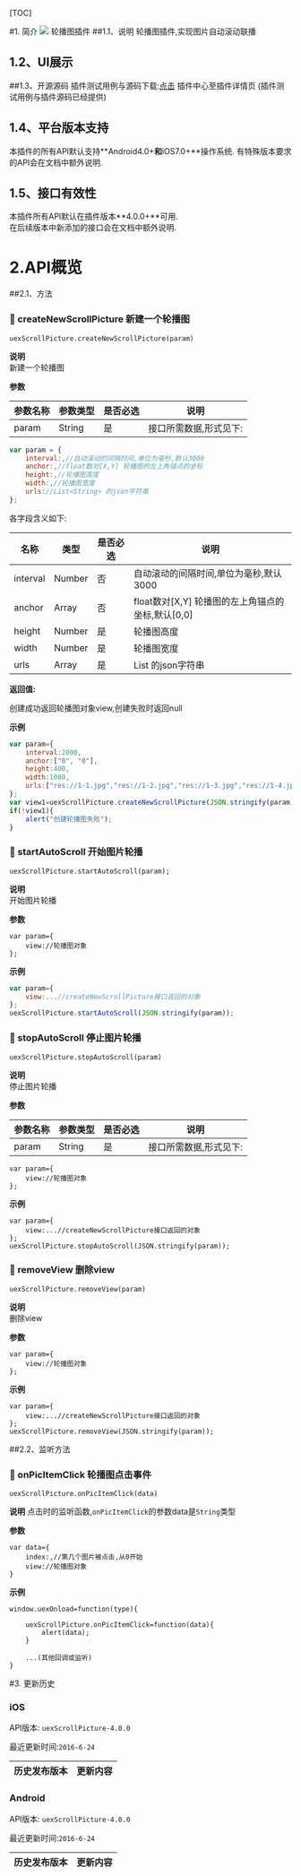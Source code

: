 [TOC]

#1. 简介 [![](http://appcan-download.oss-cn-beijing.aliyuncs.com/%E5%85%AC%E6%B5%8B%2Fgf.png)]()
轮播图插件
##1.1、说明
轮播图插件,实现图片自动滚动联播
## 1.2、UI展示
##1.3、开源源码
插件测试用例与源码下载:[点击](http://plugin.appcan.cn/details.html?id=433_index) 插件中心至插件详情页 (插件测试用例与插件源码已经提供) 


## 1.4、平台版本支持
本插件的所有API默认支持**Android4.0+**和**iOS7.0+**操作系统. 
有特殊版本要求的API会在文档中额外说明.

## 1.5、接口有效性
本插件所有API默认在插件版本**4.0.0+**可用.  
在后续版本中新添加的接口会在文档中额外说明. 

# 2.API概览  
##2.1、方法  
### 🍭 createNewScrollPicture   新建一个轮播图

`uexScrollPicture.createNewScrollPicture(param)`

**说明**  
新建一个轮播图

**参数**

| 参数名称  | 参数类型   | 是否必选 | 说明           |
| ----- | ------ | ---- | ------------ |
| param | String | 是    | 接口所需数据,形式见下: |

```javascript
var param = {
	interval:,//自动滚动的间隔时间,单位为毫秒,默认3000
	anchor:,//float数对[X,Y] 轮播图的左上角锚点的坐标
	height:,//轮播图高度
	width:,//轮播图宽度
	urls://List<String> 的json字符串
};
```

各字段含义如下:

| 名称       | 类型     | 是否必选 | 说明                                |
| -------- | ------ | ---- | --------------------------------- |
| interval | Number | 否    | 自动滚动的间隔时间,单位为毫秒,默认3000            |
| anchor   | Array  | 否    | float数对[X,Y] 轮播图的左上角锚点的坐标,默认[0,0] |
| height   | Number | 是    | 轮播图高度                             |
| width    | Number | 是    | 轮播图宽度                             |
| urls     | Array  | 是    | List<String> 的json字符串             |

**返回值:**

创建成功返回轮播图对象view,创建失败时返回null

**示例**

```javascript
var param={
	interval:2000,
	anchor:["0", "0"],
	height:400,
	width:1080,
	urls:["res://1-1.jpg","res://1-2.jpg","res://1-3.jpg","res://1-4.jpg"]
};
var view1=uexScrollPicture.createNewScrollPicture(JSON.stringify(param));
if(!view1){
	alert("创建轮播图失败");
}
```

### 🍭 startAutoScroll   开始图片轮播

`uexScrollPicture.startAutoScroll(param);`

**说明**  
开始图片轮播

**参数**

```
var param={
	view://轮播图对象
};
```

**示例**

```javascript
var param={
	view:...//createNewScrollPicture接口返回的对象
};
uexScrollPicture.startAutoScroll(JSON.stringify(param));
```

### 🍭 stopAutoScroll   停止图片轮播

`uexScrollPicture.stopAutoScroll(param)`

**说明**  
停止图片轮播

**参数**

| 参数名称  | 参数类型   | 是否必选 | 说明           |
| ----- | ------ | ---- | ------------ |
| param | String | 是    | 接口所需数据,形式见下: |

```
var param={
	view://轮播图对象
};
```

**示例**

```
var param={
	view:...//createNewScrollPicture接口返回的对象
};
uexScrollPicture.stopAutoScroll(JSON.stringify(param));
```

### 🍭 removeView   删除view

`uexScrollPicture.removeView(param)`

**说明**  
删除view

**参数**
```
var param={
	view://轮播图对象
};
```

**示例**

```
var param={
	view:...//createNewScrollPicture接口返回的对象
};
uexScrollPicture.removeView(JSON.stringify(param));
```


##2.2、监听方法

### 🍭 onPicItemClick 轮播图点击事件

`uexScrollPicture.onPicItemClick(data)`

**说明**
点击时的监听函数,`onPicItemClick`的参数data是`String`类型

**参数**

```
var data={
	index:,//第几个图片被点击,从0开始
	view://轮播图对象
}
```


**示例**

```
window.uexOnload=function(type){
	
	uexScrollPicture.onPicItemClick=function(data){
		alert(data);
	}

	...(其他回调或监听)
}
```

#3. 更新历史

### iOS

API版本: `uexScrollPicture-4.0.0`

最近更新时间:`2016-6-24`

| 历史发布版本 | 更新内容                               |
| ------ | ---------------------------------- |

### Android
API版本: `uexScrollPicture-4.0.0`

最近更新时间:`2016-6-24`

| 历史发布版本 | 更新内容    |
| ------ | ------- |
